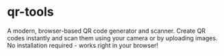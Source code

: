 # qr-tools
A modern, browser-based QR code generator and scanner. Create QR codes instantly and scan them using your camera or by uploading images. No installation required - works right in your browser!
